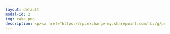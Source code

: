 ```yaml
---
layout: default
modal-id: 2
img: cake.png
description: <p><a href="https://rpiexchange-my.sharepoint.com/:b:/g/personal/bowerj6_rpi_edu/EczoYS77dXFLn5K3cfYw0GABTL4Bn0Bq1ZGlfyd6zM7J0A"><font size="6"><strong><font color="#0000ff">Link to Academic Research Resume (PDF)</font></a></p><br>Research Highlights</font></strong><br><br><br><font size="4">Forthcoming publication in a special issue of <br><em>The Journal for Interdisciplinary Voice Studies</em> (JIVS) titled -<br><em><strong>'How liberating it is to leave the past behind.'<br>Perceiving Authenticity Within the Vocal Performances of</em> Assassin’s Creed Origins</strong><br><br>Art piece presentation - short film, at the<br>2024 RoboPhilosophy Conference<br>in Copenhagen, Denmark<br><em><strong>PanOp Industries</strong></em><br><br>Extended abstract presented at the <br>2023 Digital Games Research Association (DiGRA) Conference<br>in Sevilla, Spain<br><strong><em>'Constellations' of Vocal Expression - A Time Traveler’s Examination of <br>Vocal Performance in </em>Assassin’s Creed Origins</strong><p><a href="https://rpiexchange-my.sharepoint.com/:b:/g/personal/bowerj6_rpi_edu/EbLSkAycn71OhvP6uCXDqGEB6jDymOqUyc153QEDa6jTIw"><font color="#0000ff">Link to PDF</font></a></p><br>Art piece presentation - physical model, at the<br>2018 STGlobal Conference<br>in Washington, D.C.<br><em><strong>Physicalizing the Panopticon - Data Privacy and the “Art” of Surveillance </strong></em><br><br><br><br></font><font size="6"><strong>Unpublished Compositions and Projects</strong></font><br><br><br><font size="4"><strong><em>Enacting Multiple Subjectivities - </em>Baldur’s Gate 3<em> and the Performance of the (Multi)Self</em></strong><br>Adaptations in Media and Games Final Paper - 2024<br><em><font color="#FF0000">(in development for publication)</font></em><br><br><strong><em>Vampires, Cheap Wine, and Drunken Debauchery - A Multi-Lingual Analysis of the Vocal Performances found in The Oxenfurt Drunk, a Quest from </em>The Witcher 3 - Wild Hunt</strong><br>Game Sound Studies Final Project - 2023</em><br><br><strong><em>Race, Voice, and Media Worlds - Orienting </em>Assassin's Creed - Origins <em><br>Within the Logics of Mediated and Socio-cultural Space/time</strong><br>Media Studies Final Paper - 2022</em><br><br><strong><em>Historical Narration as Quantum Time Travel? Leaping through the <br>Constellations of Space/Time in the </em>Assassin's Creed <em>Franchise</strong><br>Media Studies Midterm Paper - 2022</em><br><br><strong><em>The Body, Health, and Digital Surveillance</strong><br>Independent Study and Reading Group - 2018</em><br><br><strong><em>Cannibalism and Christ - Consumption and Cannibalism as Metaphor <br>in the Old and New Testament</strong><br>Discourses of the Body Final Paper - 2017</em></font><br><br>
---
```

